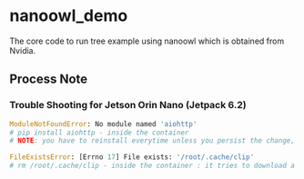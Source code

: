 # nanoowl_demo
The core code to run tree example using nanoowl which is obtained from Nvidia.

## Process Note 
### Trouble Shooting for Jetson Orin Nano (Jetpack 6.2)

```python
ModuleNotFoundError: No module named 'aiohttp'
# pip install aiohttp - inside the container
# NOTE: you have to reinstall everytime unless you persist the change, however, this will need to rebuild the docker image
```


```python
FileExistsError: [Errno 17] File exists: '/root/.cache/clip'
# rm /root/.cache/clip - inside the container : it tries to download a file to the cache folder as the file is existed already.
```
